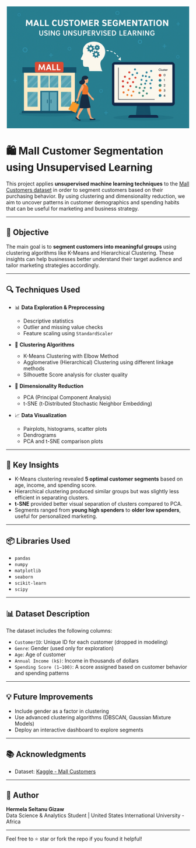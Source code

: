 <p align="center">
  <img src="Image.png" alt="Mall Customer Segmentation Banner" width="500"/>
</p>

# 🛍️ Mall Customer Segmentation using Unsupervised Learning

This project applies **unsupervised machine learning techniques** to the [Mall Customers dataset](https://www.kaggle.com/datasets/abdallahwagih/mall-customers-segmentation) in order to segment customers based on their purchasing behavior. By using clustering and dimensionality reduction, we aim to uncover patterns in customer demographics and spending habits that can be useful for marketing and business strategy.


---

## 🎯 Objective

The main goal is to **segment customers into meaningful groups** using clustering algorithms like K-Means and Hierarchical Clustering. These insights can help businesses better understand their target audience and tailor marketing strategies accordingly.

---

## 🔍 Techniques Used

- 📊 **Data Exploration & Preprocessing**
  - Descriptive statistics
  - Outlier and missing value checks
  - Feature scaling using `StandardScaler`

- 🎯 **Clustering Algorithms**
  - K-Means Clustering with Elbow Method
  - Agglomerative (Hierarchical) Clustering using different linkage methods
  - Silhouette Score analysis for cluster quality

- 🔄 **Dimensionality Reduction**
  - PCA (Principal Component Analysis)
  - t-SNE (t-Distributed Stochastic Neighbor Embedding)

- 📈 **Data Visualization**
  - Pairplots, histograms, scatter plots
  - Dendrograms
  - PCA and t-SNE comparison plots

---

## 📌 Key Insights

- K-Means clustering revealed **5 optimal customer segments** based on age, income, and spending score.
- Hierarchical clustering produced similar groups but was slightly less efficient in separating clusters.
- **t-SNE** provided better visual separation of clusters compared to PCA.
- Segments ranged from **young high spenders** to **older low spenders**, useful for personalized marketing.

---

## 📦 Libraries Used

- `pandas`
- `numpy`
- `matplotlib`
- `seaborn`
- `scikit-learn`
- `scipy`

---

## 📊 Dataset Description

The dataset includes the following columns:

- `CustomerID`: Unique ID for each customer (dropped in modeling)
- `Genre`: Gender (used only for exploration)
- `Age`: Age of customer
- `Annual Income (k$)`: Income in thousands of dollars
- `Spending Score (1–100)`: A score assigned based on customer behavior and spending patterns

---

## 💡 Future Improvements

- Include gender as a factor in clustering
- Use advanced clustering algorithms (DBSCAN, Gaussian Mixture Models)
- Deploy an interactive dashboard to explore segments

---

## 📚 Acknowledgments

- Dataset: [Kaggle - Mall Customers](https://www.kaggle.com/datasets/abdallahwagih/mall-customers-segmentation)

---

## 🧠 Author

**Hermela Seltanu Gizaw**  
Data Science & Analytics Student | United States International University - Africa

---

Feel free to ⭐ star or fork the repo if you found it helpful!
